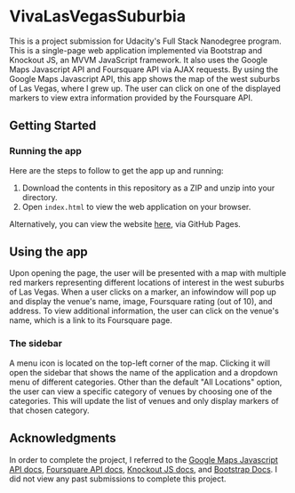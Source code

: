 # VivaLasVegasSuburbia
This is a project submission for Udacity's Full Stack Nanodegree program. This is a single-page web application implemented via Bootstrap and Knockout JS, an MVVM JavaScript framework. It also uses the Google Maps Javascript API and Foursquare API via AJAX requests. By using the Google Maps Javascript API, this app shows the map of the west suburbs of Las Vegas, where I grew up. The user can click on one of the displayed markers to view extra information provided by the Foursquare API.

## Getting Started

### Running the app
Here are the steps to follow to get the app up and running:
1. Download the contents in this repository as a ZIP and unzip into your directory.
2. Open ```index.html``` to view the web application on your browser.

Alternatively, you can view the website [here](https://alvinkang.github.io/VivaLasVegasSuburbia/), via GitHub Pages.

## Using the app
Upon opening the page, the user will be presented with a map with multiple red markers representing different locations of interest in the west suburbs of Las Vegas. When a user clicks on a marker, an infowindow will pop up and display the venue's name, image, Foursquare rating (out of 10), and address. To view additional information, the user can click on the venue's name, which is a link to its Foursquare page.

### The sidebar
A menu icon is located on the top-left corner of the map. Clicking it will open the sidebar that shows the name of the application and a dropdown menu of different categories. Other than the default "All Locations" option, the user can view a specific category of venues by choosing one of the categories. This will update the list of venues and only display markers of that chosen category.

## Acknowledgments
In order to complete the project, I referred to the [Google Maps Javascript API docs](https://developers.google.com/maps/documentation/javascript/reference/3.exp/), [Foursquare API docs](https://developer.foursquare.com/docs/api/endpoints), [Knockout JS docs](http://knockoutjs.com/documentation/introduction.html), and [Bootstrap Docs](https://getbootstrap.com/docs/4.0/getting-started/introduction/). I did not view any past submissions to complete this project.